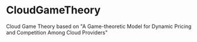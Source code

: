 # CloudGameTheory
Cloud Game Theory based on "A Game-theoretic Model for Dynamic Pricing and Competition Among Cloud Providers"
